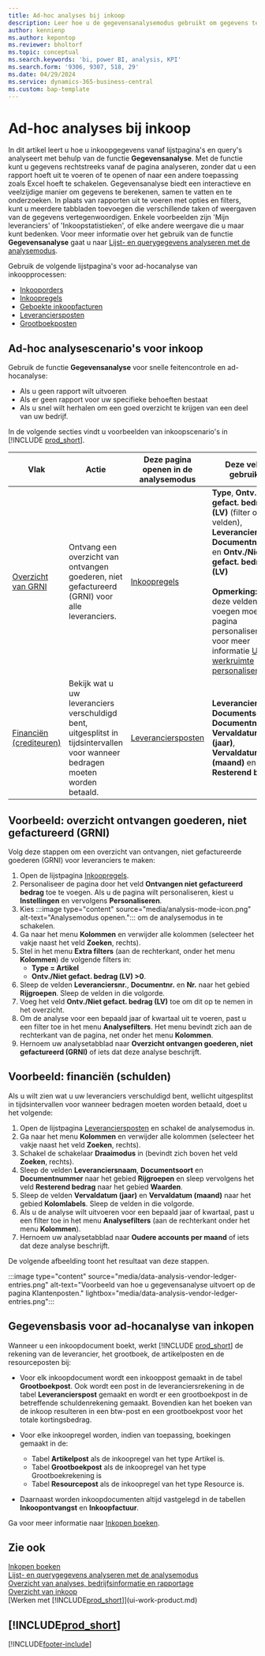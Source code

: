 ```yaml
---
title: Ad-hoc analyses bij inkoop
description: Leer hoe u de gegevensanalysemodus gebruikt om gegevens te analyseren bij inkoop.
author: kennienp
ms.author: kepontop
ms.reviewer: bholtorf
ms.topic: conceptual
ms.search.keywords: 'bi, power BI, analysis, KPI'
ms.search.form: '9306, 9307, 518, 29'
ms.date: 04/29/2024
ms.service: dynamics-365-business-central
ms.custom: bap-template
---
```


# Ad-hoc analyses bij inkoop

In dit artikel leert u hoe u inkoopgegevens vanaf lijstpagina's en query's analyseert met behulp van de functie **Gegevensanalyse**. Met de functie kunt u gegevens rechtstreeks vanaf de pagina analyseren, zonder dat u een rapport hoeft uit te voeren of te openen of naar een andere toepassing zoals Excel hoeft te schakelen. Gegevensanalyse biedt een interactieve en veelzijdige manier om gegevens te berekenen, samen te vatten en te onderzoeken. In plaats van rapporten uit te voeren met opties en filters, kunt u meerdere tabbladen toevoegen die verschillende taken of weergaven van de gegevens vertegenwoordigen. Enkele voorbeelden zijn 'Mijn leveranciers' of 'Inkoopstatistieken', of elke andere weergave die u maar kunt bedenken. Voor meer informatie over het gebruik van de functie **Gegevensanalyse** gaat u naar [Lijst- en querygegevens analyseren met de analysemodus](analysis-mode.md).

Gebruik de volgende lijstpagina's voor ad-hocanalyse van inkoopprocessen:

- [Inkooporders](https://businesscentral.dynamics.com/?page=9307)
- [Inkoopregels](https://businesscentral.dynamics.com/?page=518)
- [Geboekte inkoopfacturen](https://businesscentral.dynamics.com/?page=146)
- [Leveranciersposten](https://businesscentral.dynamics.com/?page=29)
- [Grootboekposten](https://businesscentral.dynamics.com/?page=20)

## Ad-hoc analysescenario's voor inkoop

Gebruik de functie **Gegevensanalyse** voor snelle feitencontrole en ad-hocanalyse:

- Als u geen rapport wilt uitvoeren
- Als er geen rapport voor uw specifieke behoeften bestaat
- Als u snel wilt herhalen om een goed overzicht te krijgen van een deel van uw bedrijf.

In de volgende secties vindt u voorbeelden van inkoopscenario's in [!INCLUDE [prod_short](includes/prod_short.md)].

| Vlak | Actie | Deze pagina openen in de analysemodus | Deze velden gebruiken |
| ---- | ----- | ------------------------------- |------------------- |
| [Overzicht van GRNI](#example-goods-received-not-invoiced-grni-overview) | Ontvang een overzicht van ontvangen goederen, niet gefactureerd (GRNI) voor alle leveranciers. | [Inkoopregels](https://businesscentral.dynamics.com/?page=518) | **Type**, **Ontv./Niet gefact. bedrag (LV)** (filter op deze velden), **Leveranciersnr.**, **Documentnr.**, **Nr.** en **Ontv./Niet gefact. bedrag (LV)** <br><br> **Opmerking:** Om deze velden toe te voegen moet u de pagina personaliseren. Zie voor meer informatie [Uw werkruimte personaliseren](ui-personalization-user.md). | 
| [Financiën (crediteuren)](#example-finance-accounts-payable) | Bekijk wat u uw leveranciers verschuldigd bent, uitgesplitst in tijdsintervallen voor wanneer bedragen moeten worden betaald. | [Leveranciersposten](https://businesscentral.dynamics.com/?page=29) | **Leveranciersnaam**, **Documentsoort**, **Documentnr.**, **Vervaldatum (jaar)**, **Vervaldatum (maand)** en **Resterend bedrag**. |

## Voorbeeld: overzicht ontvangen goederen, niet gefactureerd (GRNI)

Volg deze stappen om een overzicht van ontvangen, niet gefactureerde goederen (GRNI) voor leveranciers te maken:

1. Open de lijstpagina [Inkoopregels](https://businesscentral.dynamics.com/?page=518).
1. Personaliseer de pagina door het veld **Ontvangen niet gefactureerd bedrag** toe te voegen. Als u de pagina wilt personaliseren, kiest u **Instellingen** en vervolgens **Personaliseren**.
1. Kies :::image type="content" source="media/analysis-mode-icon.png" alt-text="Analysemodus openen."::: om de analysemodus in te schakelen.
1. Ga naar het menu **Kolommen** en verwijder alle kolommen (selecteer het vakje naast het veld **Zoeken**, rechts).
1. Stel in het menu **Extra filters** (aan de rechterkant, onder het menu **Kolommen**) de volgende filters in:
    - **Type = Artikel**
    - **Ontv./Niet gefact. bedrag (LV) >0**. 
1. Sleep de velden **Leveranciersnr.**, **Documentnr.** en **Nr.** naar het gebied **Rijgroepen**. Sleep de velden in die volgorde.
1. Voeg het veld **Ontv./Niet gefact. bedrag (LV)** toe om dit op te nemen in het overzicht.
1. Om de analyse voor een bepaald jaar of kwartaal uit te voeren, past u een filter toe in het menu **Analysefilters**. Het menu bevindt zich aan de rechterkant van de pagina, net onder het menu **Kolommen**.
1. Hernoem uw analysetabblad naar **Overzicht ontvangen goederen, niet gefactureerd (GRNI)** of iets dat deze analyse beschrijft.

## Voorbeeld: financiën (schulden)

Als u wilt zien wat u uw leveranciers verschuldigd bent, wellicht uitgesplitst in tijdsintervallen voor wanneer bedragen moeten worden betaald, doet u het volgende:

1. Open de lijstpagina [Leveranciersposten](https://businesscentral.dynamics.com/?page=29) en schakel de analysemodus in.
1. Ga naar het menu **Kolommen** en verwijder alle kolommen (selecteer het vakje naast het veld **Zoeken**, rechts).
1. Schakel de schakelaar **Draaimodus** in (bevindt zich boven het veld **Zoeken**, rechts).
1. Sleep de velden **Leveranciersnaam**, **Documentsoort** en **Documentnummer** naar het gebied **Rijgroepen** en sleep vervolgens het veld **Resterend bedrag** naar het gebied **Waarden**.
1. Sleep de velden **Vervaldatum (jaar)** en **Vervaldatum (maand)** naar het gebied **Kolomlabels**. Sleep de velden in die volgorde.
1. Als u de analyse wilt uitvoeren voor een bepaald jaar of kwartaal, past u een filter toe in het menu **Analysefilters** (aan de rechterkant onder het menu **Kolommen**).
1. Hernoem uw analysetabblad naar **Oudere accounts per maand** of iets dat deze analyse beschrijft.

De volgende afbeelding toont het resultaat van deze stappen.

:::image type="content" source="media/data-analysis-vendor-ledger-entries.png" alt-text="Voorbeeld van hoe u gegevensanalyse uitvoert op de pagina Klantenposten." lightbox="media/data-analysis-vendor-ledger-entries.png":::

## Gegevensbasis voor ad-hocanalyse van inkopen

Wanneer u een inkoopdocument boekt, werkt [!INCLUDE [prod_short](includes/prod_short.md)] de rekening van de leverancier, het grootboek, de artikelposten en de resourceposten bij:

- Voor elk inkoopdocument wordt een inkooppost gemaakt in de tabel **Grootboekpost**. Ook wordt een post in de leveranciersrekening in de tabel **Leverancierspost** gemaakt en wordt er een grootboekpost in de betreffende schuldenrekening gemaakt. Bovendien kan het boeken van de inkoop resulteren in een btw-post en een grootboekpost voor het totale kortingsbedrag.

- Voor elke inkoopregel worden, indien van toepassing, boekingen gemaakt in de:
  - Tabel **Artikelpost** als de inkoopregel van het type Artikel is.
  - Tabel **Grootboekpost** als de inkoopregel van het type Grootboekrekening is
  - Tabel **Resourcepost** als de inkoopregel van het type Resource is.
- Daarnaast worden inkoopdocumenten altijd vastgelegd in de tabellen **Inkoopontvangst** en **Inkoopfactuur**.

Ga voor meer informatie naar [Inkopen boeken](purchasing-how-record-purchases.md#posting-purchases).

## Zie ook

[Inkopen boeken](purchasing-how-record-purchases.md#posting-purchases)  
[Lijst- en querygegevens analyseren met de analysemodus](analysis-mode.md)  
[Overzicht van analyses, bedrijfsinformatie en rapportage](reports-bi-reporting.md)  
[Overzicht van inkoop](purchasing-manage-purchasing.md)  
[Werken met [!INCLUDE[prod_short](includes/prod_short.md)]](ui-work-product.md)  

## [!INCLUDE[prod_short](includes/free_trial_md.md)]  

[!INCLUDE[footer-include](includes/footer-banner.md)]